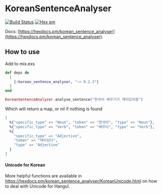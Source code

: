 # KoreanSentenceAnalyser

[![Build Status](https://travis-ci.org/JorisKok/korean_sentence_analyser.svg?branch=master)](https://travis-ci.org/JorisKok/korean_sentence_analyser)
[![Hex pm](http://img.shields.io/hexpm/v/korean_sentence_analyser.svg?style=flat)](https://hex.pm/packages/korean_sentence_analyser)

Docs: [https://hexdocs.pm/korean_sentence_analyser](https://hexdocs.pm/korean_sentence_analyser).

## How to use

Add to mix.exs

```elixir
def deps do
  [
    {:korean_sentence_analyser, "~> 0.2.3"}
  ]
end
```

```elixir
KoreanSentenceAnalyser.analyse_sentence("한국어 배우기가 재미있어용")

```
Which will return a map, or nil if nothing is found
```elixir
[
  %{"specific_type" => "Noun", "token" => "한국어", "type" => "Noun"},
  %{"specific_type" => "Verb", "token" => "배우다", "type" => "Verb"},
  %{
    "specific_type" => "Adjective",
    "token" => "재미있다",
    "type" => "Adjective"
  }
]
```

#### Unicode for Korean

More helpful functions are available in https://hexdocs.pm/korean_sentence_analyser/KoreanUnicode.html on how to deal with Unicode for Hangul.

